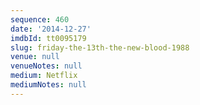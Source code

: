 ```yaml
---
sequence: 460
date: '2014-12-27'
imdbId: tt0095179
slug: friday-the-13th-the-new-blood-1988
venue: null
venueNotes: null
medium: Netflix
mediumNotes: null
---
```


